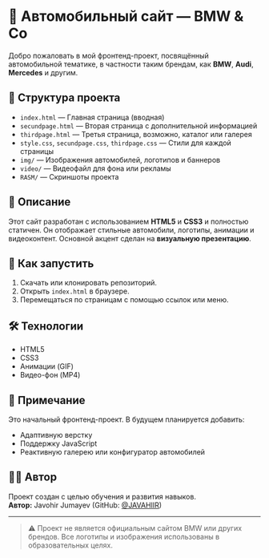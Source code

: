 # 🚗 Автомобильный сайт — BMW & Co

Добро пожаловать в мой фронтенд-проект, посвящённый автомобильной тематике, в частности таким брендам, как **BMW**, **Audi**, **Mercedes** и другим.

## 📁 Структура проекта

- `index.html` — Главная страница (вводная)
- `secundpage.html` — Вторая страница с дополнительной информацией
- `thirdpage.html` — Третья страница, возможно, каталог или галерея
- `style.css`, `secundpage.css`, `thirdpage.css` — Стили для каждой страницы
- `img/` — Изображения автомобилей, логотипов и баннеров
- `video/` — Видеофайл для фона или рекламы
- `RASM/` — Скриншоты проекта

## 🧠 Описание

Этот сайт разработан с использованием **HTML5** и **CSS3** и полностью статичен. Он отображает стильные автомобили, логотипы, анимации и видеоконтент. Основной акцент сделан на **визуальную презентацию**.

## 🚀 Как запустить

1. Скачать или клонировать репозиторий.
2. Открыть `index.html` в браузере.
3. Перемещаться по страницам с помощью ссылок или меню.

## 🛠️ Технологии

- HTML5
- CSS3
- Анимации (GIF)
- Видео-фон (MP4)

## 📌 Примечание

Это начальный фронтенд-проект. В будущем планируется добавить:
- Адаптивную верстку
- Поддержку JavaScript
- Реактивную галерею или конфигуратор автомобилей

## 👨‍💻 Автор

Проект создан с целью обучения и развития навыков.  
**Автор:** Javohir Jumayev (GitHub: [@JAVAHIIR](https://github.com/JAVAHIIR))

---

> ⚠️ Проект не является официальным сайтом BMW или других брендов. Все логотипы и изображения использованы в образовательных целях.

